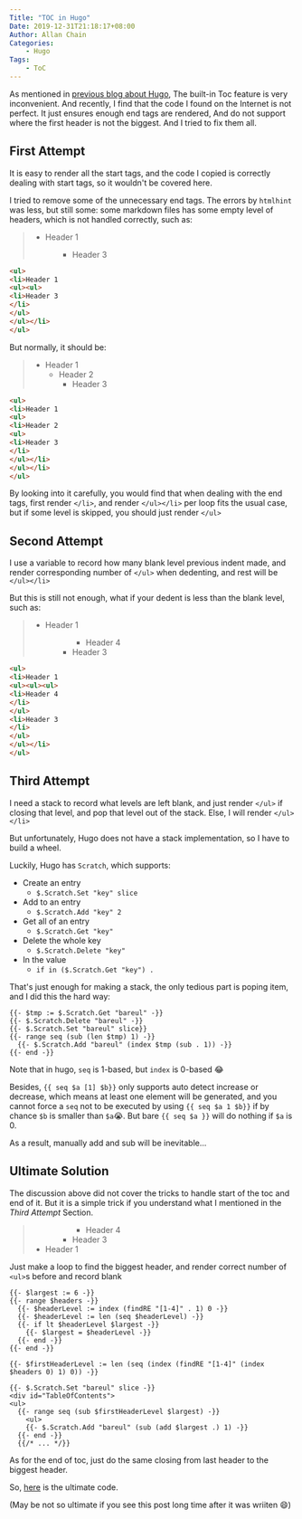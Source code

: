 ```yaml
---
Title: "TOC in Hugo"
Date: 2019-12-31T21:18:17+08:00
Author: Allan Chain
Categories:
    - Hugo
Tags:
    - ToC
---
```


As mentioned in [previous blog about Hugo](../谜之-Hugo), The  built-in Toc feature is very inconvenient. And recently, I find that the code I found on the Internet is not perfect. It just ensures enough end tags are rendered, And do not support where the first header is not the biggest. And I tried to fix them all.

## First Attempt

It is easy to render all the start tags, and the code I copied is correctly dealing with start tags, so it wouldn't be covered here.

I tried to remove some of the unnecessary end tags. The errors by `htmlhint` was less, but still some: some markdown files has some empty level of headers, which is not handled correctly, such as:

<blockquote>
<ul>
<li>Header 1
<ul><ul>
<li>Header 3</li>
</ul></ul>
</li>
</ul>
</blockquote>

```html
<ul>
<li>Header 1
<ul><ul>
<li>Header 3
</li>
</ul>
</ul></li>
</ul>
```
But normally, it should be:
<blockquote>
<ul>
<li>Header 1
<ul>
<li>Header 2
<ul>
<li>Header 3
</li>
</ul></li>
</ul></li>
</ul>
</blockquote>

```html
<ul>
<li>Header 1
<ul>
<li>Header 2
<ul>
<li>Header 3
</li>
</ul></li>
</ul></li>
</ul>
```
By looking into it carefully, you would find that when dealing with the end tags, first render `</li>`, and render `</ul></li>`  per loop fits the usual case, but if some level is skipped, you should just render `</ul>`

## Second Attempt
I use a variable to record how many blank level previous indent made, and render corresponding number of `</ul>` when dedenting, and rest will be `</ul></li>`

But this is still not enough, what if your dedent is less than the blank level, such as:

<blockquote>
<ul>
<li>Header 1
<ul><ul><ul>
<li>Header 4
</li>
</ul>
<li>Header 3
</li>
</ul>
</ul></li>
</ul>
</blockquote>

```html
<ul>
<li>Header 1
<ul><ul><ul>
<li>Header 4
</li>
</ul>
<li>Header 3
</li>
</ul>
</ul></li>
</ul>
```

## Third Attempt
I need a stack to record what levels are left blank, and just render `</ul>` if closing that level, and pop that level out of the stack. Else, I will render `</ul></li>` 

But unfortunately, Hugo does not have a stack implementation, so I have to build a wheel.

Luckily, Hugo has `Scratch`, which supports:

- Create an entry
    - `$.Scratch.Set "key" slice`
- Add to an entry
    - `$.Scratch.Add "key" 2`
- Get all of an entry
    - `$.Scratch.Get "key"`
- Delete the whole key
    - `$.Scratch.Delete "key"`
- In the value
    - `if in ($.Scratch.Get "key") .`

That's just enough for making a stack, the only tedious part is poping item, and I did this the hard way:
```django
{{- $tmp := $.Scratch.Get "bareul" -}}
{{- $.Scratch.Delete "bareul" -}}
{{- $.Scratch.Set "bareul" slice}}
{{- range seq (sub (len $tmp) 1) -}}
  {{- $.Scratch.Add "bareul" (index $tmp (sub . 1)) -}}
{{- end -}}
```
Note that in hugo, `seq` is 1-based, but `index` is 0-based :joy:

Besides, `{{ seq $a [1] $b}}` only supports auto detect increase or decrease, which means at least one element will be generated, and you cannot force a `seq` not to be executed by using `{{ seq $a 1 $b}}` if by chance `$b` is smaller than `$a`:sob:. But bare `{{ seq $a }}` will do nothing if `$a` is 0.

As a result, manually add and sub will be inevitable...

## Ultimate Solution

The discussion above did not cover the tricks to handle start of the toc and end of it. But it is a simple trick if you understand what I mentioned in the *Third Attempt* Section. 
<blockquote>
<ul>
<ul><ul><ul>
<li>Header 4
</li>
</ul>
<li>Header 3
</li>
</ul>
</ul>
<li>Header 1</li>
</ul>
</blockquote>

Just make a loop to find the biggest header, and render correct number of `<ul>`s before and record blank
```django
{{- $largest := 6 -}}
{{- range $headers -}}
  {{- $headerLevel := index (findRE "[1-4]" . 1) 0 -}}
  {{- $headerLevel := len (seq $headerLevel) -}}
  {{- if lt $headerLevel $largest -}}
    {{- $largest = $headerLevel -}}
  {{- end -}}
{{- end -}}

{{- $firstHeaderLevel := len (seq (index (findRE "[1-4]" (index $headers 0) 1) 0)) -}}

{{- $.Scratch.Set "bareul" slice -}}
<div id="TableOfContents">
<ul>
  {{- range seq (sub $firstHeaderLevel $largest) -}}
    <ul>
    {{- $.Scratch.Add "bareul" (sub (add $largest .) 1) -}}
  {{- end -}}
  {{/* ... */}}
```
As for the end of toc, just do the same closing from last header  to the biggest header.

So, [here](<https://github.com/AllanChain/hugo-xmag-solarized/blob/master/layouts/partials/toc.html>) is the ultimate code.

(May be not so ultimate if you see this post long time after it was wriiten :smile:)